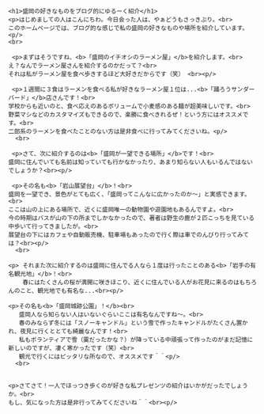   <head>
    <meta charset="UTF-8">
  </head>
  
    <h1>盛岡の好きなものをブログ的にゆるーく紹介</h1>
    <p>はじめましての人はこんにちわ。今日会った人は、やぁどうもさっきぶり。<br>
    このホームページでは、ブログ的な感じで私の盛岡の好きなものや場所を紹介しています。<p/>
    <br>
    
     <p>まずはそうですね、<b>「盛岡のイチオシのラーメン屋」</b>を紹介します。<br>
    え？なんでラーメン屋さんを紹介するのかだって？<br>
    それは私がラーメン屋を食べ歩きするほど大好きだからです（笑） <br><p/>
     
     <p>１週間に３食はラーメンを食べる私が好きなラーメン屋１位は...<b>「踊ろうサンダーバード」</b>店さんです！<br>
    学校からも近いのと、食べ応えのあるボリュームで小麦感のある麺が超美味しいです。<br>
    野菜マシなどのカスタマイズもできるので、楽勝に食べきれるぜ！という方にはオススメです。<br>
    二郎系のラーメンを食べたことのない方は是非食べに行ってみてくださいね。<p/>
      <br>
    
     <p>さて、次に紹介するのは<b>「盛岡が一望できる場所」</b>です！<br>
    盛岡に住んでいても名前は知っていても行かなかったり、あまり知らない人もいるんではないでしょうか？<br><p/>
    
     <p>その名も<b>「岩山展望台」</b>！<br>
    盛岡を一望でき、景色がとても広く、「盛岡ってこんなに広かったのか～」と実感できます。<br>
    ここは山の上にある場所で、近くに盛岡唯一の動物園や遊園地もあるんですよ。<br>
    今の時期はバスが山の下の所までしかなかったので、著者は野生の鹿が２匹こっちを見ている中歩いて行ってきましたが。<br>
    展望台の下にはカフェや自動販売機、駐車場もあったので行く際は車でのんびり行ってみては？<br><p/>
      <br>
    
    <p> それまた次に紹介するのは盛岡に住んでる人なら１度は行ったことのある<b>「岩手の有名観光地」</b>！<br>
        春にはたくさんの桜が満開に咲きほこり、近くに住んでいる人がお花見に来るのはもちろんのこと、観光地でも有名な...<br><p/>
        
    <p>その名も<b>「盛岡城跡公園」！</b><br>
       盛岡人なら知らない人はいないぐらいここは有名なんですね～。<br>
       春のみならず冬には「スノーキャンドル」という雪で作ったキャンドルがたくさん置かれ、夜見に行くととても綺麗なんです！<br>
       私もボランティアで雪（霙だったかな？）が降っている中頑張って作ったのがまだ記憶に新しいのですが、凄く寒かったです（笑）<br>
       観光で行くにはピッタリな所なので、オススメです＾＾<p/>
      <br>
    
    
    <p>さてさて！一人でほっつき歩くのが好きな私プレゼンツの紹介はいかがだったでしょうか。<br>
    もし、気になった方は是非行ってみてくださいね＾＾<br><p/>


 
